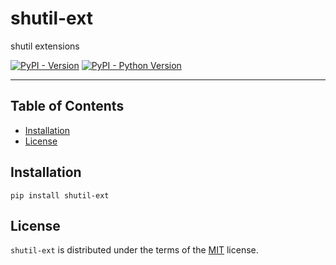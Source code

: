 # shutil-ext
shutil extensions

[![PyPI - Version](https://img.shields.io/pypi/v/shutil-ext.svg)](https://pypi.org/project/shutil-ext)
[![PyPI - Python Version](https://img.shields.io/pypi/pyversions/shutil-ext.svg)](https://pypi.org/project/shutil-ext)

-----

## Table of Contents

- [Installation](#installation)
- [License](#license)

## Installation

```console
pip install shutil-ext
```

## License

`shutil-ext` is distributed under the terms of the [MIT](https://spdx.org/licenses/MIT.html) license.
